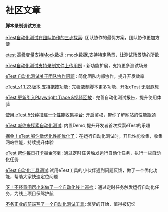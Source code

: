 # 社区文章

#### 脚本录制调试方法

[eTest自动化测试在团队协作的三步探索](https://juejin.cn/post/7357194991338651648): 团队协作的最优方案，团队协作更加方便

[etest 高级变量支持Mock数据](https://juejin.cn/post/7345379864739266579) : mock数据,支持特定场景，让测试场景随心所欲

[eTest自动化测试支持录制文件上传用例](https://juejin.cn/post/7343883765539782707) : 新功能扩展，支持更多测试场景

[eTest 自动化测试关于团队协作问题](https://juejin.cn/post/7287768247889412155) : 简化团队内部协作，提升开发效率

[eTest_v1.1.23版本 支持拖拽功能](https://juejin.cn/post/7273026558402052096) : 完善录制脚本更多功能，开发eTest 无限遐想

[eTest 更新引入Playwright Trace &视频回放](https://juejin.cn/post/7267927742797152291) : 完善自动化测试报告，提升使用体验

[使用 eTest 5分钟搭建一个性能收集平台](https://juejin.cn/post/7262894998785179703): 开启鉴权，带你了解网站的性能瓶颈

[eTest 喊你来探索自动化测试](https://juejin.cn/post/7255605810453381175): 内置Demo,提升开发者首次探索eTest的乐趣

[掘金！eTest 喊你做优化性能优化了](https://juejin.cn/post/7251501890559033401)：在运行自动化测试时，开启性能收集，收集网站性能，持续提升体验

[ eTest 帮你每日打卡掘金签到](https://juejin.cn/post/7236295340630409274): 通过定时任务触发运行自动化任务，执行一些自动化任务

[ eTest 自动化工具调试](https://juejin.cn/post/7234342980156162105):试用eTest工具的小伙伴遇到问题反馈，做了一个优化功能，帮助大家快速定位问题

[呀！不经意间帮小米做了一个自动化线上巡检](https://juejin.cn/post/7231080269502169147)：通过定时任务触发运行自动化任务，为线上项目保驾护航

[不务正业的前端写了一个自动化测试工具](https://juejin.cn/post/7229587772217327671): 筑梦的开始，值得被记忆



